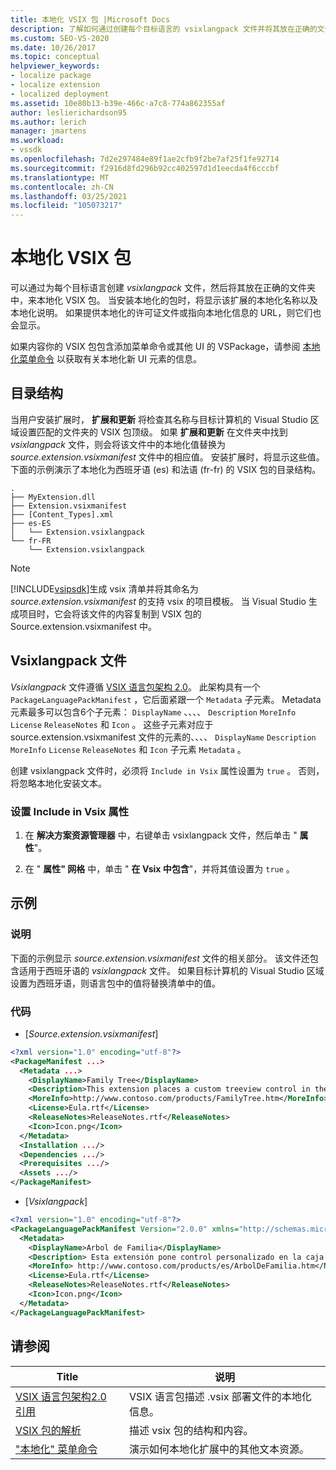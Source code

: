 ```yaml
---
title: 本地化 VSIX 包 |Microsoft Docs
description: 了解如何通过创建每个目标语言的 vsixlangpack 文件并将其放在正确的文件夹中，来本地化 VSIX 包。
ms.custom: SEO-VS-2020
ms.date: 10/26/2017
ms.topic: conceptual
helpviewer_keywords:
- localize package
- localize extension
- localized deployment
ms.assetid: 10e80b13-b39e-466c-a7c8-774a862355af
author: leslierichardson95
ms.author: lerich
manager: jmartens
ms.workload:
- vssdk
ms.openlocfilehash: 7d2e297484e89f1ae2cfb9f2be7af25f1fe92714
ms.sourcegitcommit: f2916d8fd296b92cc402597d1d1eecda4f6cccbf
ms.translationtype: MT
ms.contentlocale: zh-CN
ms.lasthandoff: 03/25/2021
ms.locfileid: "105073217"
---
```

# <a name="localizing-vsix-packages"></a>本地化 VSIX 包

可以通过为每个目标语言创建 *vsixlangpack* 文件，然后将其放在正确的文件夹中，来本地化 VSIX 包。 当安装本地化的包时，将显示该扩展的本地化名称以及本地化说明。 如果提供本地化的许可证文件或指向本地化信息的 URL，则它们也会显示。

如果内容你的 VSIX 包包含添加菜单命令或其他 UI 的 VSPackage，请参阅 [本地化菜单命令](../extensibility/localizing-menu-commands.md) 以获取有关本地化新 UI 元素的信息。

## <a name="directory-structure"></a>目录结构

 当用户安装扩展时， **扩展和更新** 将检查其名称与目标计算机的 Visual Studio 区域设置匹配的文件夹的 VSIX 包顶级。 如果 **扩展和更新** 在文件夹中找到 *vsixlangpack* 文件，则会将该文件中的本地化值替换为 *source.extension.vsixmanifest* 文件中的相应值。 安装扩展时，将显示这些值。 下面的示例演示了本地化为西班牙语 (es) 和法语 (fr-fr) 的 VSIX 包的目录结构。

```text
.
├── MyExtension.dll
├── Extension.vsixmanifest
├── [Content_Types].xml
├── es-ES
│   └── Extension.vsixlangpack
└── fr-FR
    └── Extension.vsixlangpack
```

> [!NOTE]
> [!INCLUDE[vsipsdk](../extensibility/includes/vsipsdk_md.md)]生成 vsix 清单并将其命名为 *source.extension.vsixmanifest* 的支持 vsix 的项目模板。 当 Visual Studio 生成项目时，它会将该文件的内容复制到 VSIX 包的 Source.extension.vsixmanifest 中。

## <a name="the-extensionvsixlangpack-file"></a>Vsixlangpack 文件

*Vsixlangpack* 文件遵循 [VSIX 语言包架构 2.0](../extensibility/vsix-language-pack-schema-2-0-reference.md)。 此架构具有一个 `PackageLanguagePackManifest` ，它后面紧跟一个 `Metadata` 子元素。 Metadata 元素最多可以包含6个子元素： `DisplayName` 、、、、 `Description` `MoreInfo` `License` `ReleaseNotes` 和 `Icon` 。 这些子元素对应于 source.extension.vsixmanifest 文件的元素的、、、、 `DisplayName` `Description` `MoreInfo` `License` `ReleaseNotes` 和 `Icon` 子元素 `Metadata` 。 

创建 vsixlangpack 文件时，必须将 `Include in Vsix` 属性设置为 `true` 。 否则，将忽略本地化安装文本。

### <a name="to-set-the-include-in-vsix-property"></a>设置 Include in Vsix 属性

1. 在 **解决方案资源管理器** 中，右键单击 vsixlangpack 文件，然后单击 " **属性**"。

2. 在 " **属性" 网格** 中，单击 " **在 Vsix 中包含**"，并将其值设置为 `true` 。

## <a name="example"></a>示例

### <a name="description"></a>说明

下面的示例显示 *source.extension.vsixmanifest* 文件的相关部分。 该文件还包含适用于西班牙语的 *vsixlangpack* 文件。 如果目标计算机的 Visual Studio 区域设置为西班牙语，则语言包中的值将替换清单中的值。

### <a name="code"></a>代码

- [*Source.extension.vsixmanifest*]

```xml
<?xml version="1.0" encoding="utf-8"?>
<PackageManifest ...>
  <Metadata ...>
    <DisplayName>Family Tree</DisplayName>
    <Description>This extension places a custom treeview control in the toolbox that is optimized for handling family tree information.</Description>
    <MoreInfo>http://www.contoso.com/products/FamilyTree.htm</MoreInfo>
    <License>Eula.rtf</License>
    <ReleaseNotes>ReleaseNotes.rtf</ReleaseNotes>
    <Icon>Icon.png</Icon>
  </Metadata>
  <Installation .../>
  <Dependencies .../>
  <Prerequisites .../>
  <Assets .../>
</PackageManifest>
```

- [*Vsixlangpack*]

```xml
<?xml version="1.0" encoding="utf-8"?>
<PackageLanguagePackManifest Version="2.0.0" xmlns="http://schemas.microsoft.com/developer/vsx-schema/2011">
  <Metadata>
    <DisplayName>Arbol de Familia</DisplayName>
    <Description> Esta extensión pone control personalizado en la caja de herramientas por manejar información de familia.</Description>
    <MoreInfo> http://www.contoso.com/products/es/ArbolDeFamilia.htm</MoreInfo>
    <License>Eula.rtf</License>
    <ReleaseNotes>ReleaseNotes.rtf</ReleaseNotes>
    <Icon>Icon.png</Icon>
  </Metadata>
</PackageLanguagePackManifest>
```

## <a name="see-also"></a>请参阅

|Title|说明|
|-----------|-----------------|
|[VSIX 语言包架构2.0 引用](vsix-language-pack-schema-2-0-reference.md)|VSIX 语言包描述 .vsix 部署文件的本地化信息。|
|[VSIX 包的解析](../extensibility/anatomy-of-a-vsix-package.md)|描述 vsix 包的结构和内容。|
|["本地化" 菜单命令](../extensibility/localizing-menu-commands.md)|演示如何本地化扩展中的其他文本资源。|
